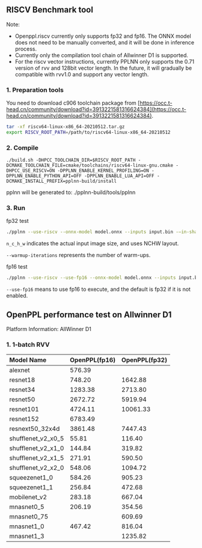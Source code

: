 ## RISCV Benchmark tool

Note:
* Openppl.riscv currently only supports fp32 and fp16. The ONNX model does not need to be manually converted, and it will be done in inference process.
* Currently only the compilation tool chain of Allwinner D1 is supported.
* For the riscv vector instructions, currently PPLNN only supports the 0.71 version of rvv and 128bit vector length. In the future, it will gradually be compatible with rvv1.0 and support any vector length.

### 1. Preparation tools
You need to download c906 toolchain package from [https://occ.t-head.cn/community/download?id=3913221581316624384](https://occ.t-head.cn/community/download?id=3913221581316624384).
``` bash
tar -xf riscv64-linux-x86_64-20210512.tar.gz
export RISCV_ROOT_PATH=/path/to/riscv64-linux-x86_64-20210512
```

### 2. Compile

```
./build.sh -DHPCC_TOOLCHAIN_DIR=$RISCV_ROOT_PATH -DCMAKE_TOOLCHAIN_FILE=cmake/toolchains/riscv64-linux-gnu.cmake -DHPCC_USE_RISCV=ON -DPPLNN_ENABLE_KERNEL_PROFILING=ON -DPPLNN_ENABLE_PYTHON_API=OFF -DPPLNN_ENABLE_LUA_API=OFF -DCMAKE_INSTALL_PREFIX=pplnn-build/install
```
pplnn will be generated to: ./pplnn-build/tools/pplnn

### 3. Run

fp32 test
``` bash
./pplnn --use-riscv --onnx-model model.onnx --inputs input.bin -–in-shapes n_c_h_w [--warmup-iterations m] --enable-profiling
```
`n_c_h_w` indicates the actual input image size, and uses NCHW layout.

`--warmup-iterations` represents the number of warm-ups.

fp16 test
``` bash
./pplnn --use-riscv --use-fp16 --onnx-model model.onnx --inputs input.bin -–in-shapes n_c_h_w [--warmup-iterations m] --enable-profiling
```
`--use-fp16` means to use fp16 to execute, and the default is fp32 if it is not enabled.

## OpenPPL performance test on Allwinner D1

Platform Information: AllWinner D1

### 1. 1-batch RVV
|  Model Name  |  OpenPPL(fp16)  |  OpenPPL(fp32)  |
| :----------- | :------------ | :------------ |
|  alexnet  |  576.39  |    |
|  resnet18  |  748.20  |  1642.88  |
|  resnet34  |  1283.38  |  2713.80  |
|  resnet50  |  2672.72  |  5919.94  |
|  resnet101  |  4724.11  |  10061.33  |
|  resnet152  |  6783.49  |    |
|  resnext50_32x4d  |  3861.48  |  7447.43  |
|  shufflenet_v2_x0_5  |  55.81  |  116.40  |
|  shufflenet_v2_x1_0  |  144.84  |  319.82  |
|  shufflenet_v2_x1_5  |  271.91  |  590.50  |
|  shufflenet_v2_x2_0  |  548.06  |  1094.72  |
|  squeezenet1_0  |  584.26  |  905.23  |
|  squeezenet1_1  |  256.84  |  472.68  |
|  mobilenet_v2  |  283.18  |  667.04  |
|  mnasnet0_5  |  206.19  |  354.56  |
|  mnasnet0_75  |    |  609.69  |
|  mnasnet1_0  |  467.42  |  816.04  |
|  mnasnet1_3  |    |  1235.82  |
